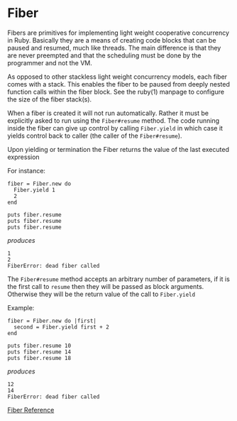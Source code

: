 # Fiber

Fibers are primitives for implementing light weight cooperative concurrency in
Ruby. Basically they are a means of creating code blocks that can be paused
and resumed, much like threads. The main difference is that they are never
preempted and that the scheduling must be done by the programmer and not the
VM.

As opposed to other stackless light weight concurrency models, each fiber
comes with a stack.  This enables the fiber to be paused from deeply nested
function calls within the fiber block.  See the ruby(1) manpage to configure
the size of the fiber stack(s).

When a fiber is created it will not run automatically. Rather it must be
explicitly asked to run using the `Fiber#resume` method. The code running
inside the fiber can give up control by calling `Fiber.yield` in which case it
yields control back to caller (the caller of the `Fiber#resume`).

Upon yielding or termination the Fiber returns the value of the last executed
expression

For instance:

    fiber = Fiber.new do
      Fiber.yield 1
      2
    end

    puts fiber.resume
    puts fiber.resume
    puts fiber.resume

*produces*

    1
    2
    FiberError: dead fiber called

The `Fiber#resume` method accepts an arbitrary number of parameters, if it is
the first call to `resume` then they will be passed as block arguments.
Otherwise they will be the return value of the call to `Fiber.yield`

Example:

    fiber = Fiber.new do |first|
      second = Fiber.yield first + 2
    end

    puts fiber.resume 10
    puts fiber.resume 14
    puts fiber.resume 18

*produces*

    12
    14
    FiberError: dead fiber called

[Fiber Reference](https://ruby-doc.org/core-2.6/Fiber.html)
